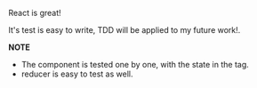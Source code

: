 React is great!

It's test is easy to write, TDD will be applied to my future work!.

**NOTE**

-   The component is tested one by one, with the state in the tag.
-   reducer is easy to test as well.
